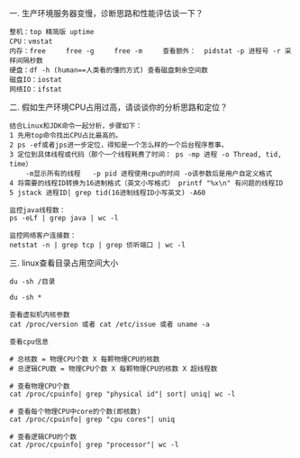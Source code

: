 一. 生产环境服务器变慢，诊断思路和性能评估谈一下？

    整机：top 精简版 uptime
    CPU：vmstat
    内存：free     free -g     free -m     查看额外：  pidstat -p 进程号 -r 采样间隔秒数
    硬盘：df -h (human==人类看的懂的方式) 查看磁盘剩余空间数
    磁盘IO：iostat
    网络IO：ifstat

二. 假如生产环境CPU占用过高，请谈谈你的分析思路和定位？

    结合Linux和JDK命令一起分析，步骤如下：
    1 先用top命令找出CPU占比最高的。
    2 ps -ef或者jps进一步定位，得知是一个怎么样的一个后台程序惹事。
    3 定位到具体线程或代码（那个一个线程耗费了时间： ps -mp 进程 -o Thread, tid, time）
        -m显示所有的线程   -p pid 进程使用cpu的时间 -o该参数后是用户自定义格式
    4 将需要的线程ID转换为16进制格式（英文小写格式） printf "%x\n" 有问题的线程ID
    5 jstack 进程ID| grep tid(16进制线程ID小写英文) -A60

    监控java线程数：
    ps -eLf | grep java | wc -l
    
    监控网络客户连接数：
    netstat -n | grep tcp | grep 侦听端口 | wc -l
 
三. linux查看目录占用空间大小

    du -sh /目录
    
    du -sh *
    
    查看虚拟机内核参数
    cat /proc/version 或者 cat /etc/issue 或者 uname -a
    
    查看cpu信息
    
    # 总核数 = 物理CPU个数 X 每颗物理CPU的核数 
    # 总逻辑CPU数 = 物理CPU个数 X 每颗物理CPU的核数 X 超线程数
    
    # 查看物理CPU个数
    cat /proc/cpuinfo| grep "physical id"| sort| uniq| wc -l
    
    # 查看每个物理CPU中core的个数(即核数)
    cat /proc/cpuinfo| grep "cpu cores"| uniq
    
    # 查看逻辑CPU的个数
    cat /proc/cpuinfo| grep "processor"| wc -l